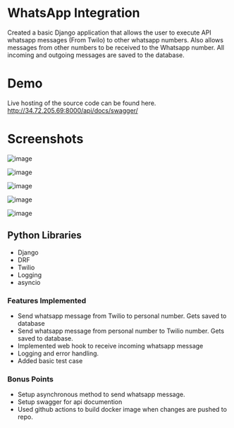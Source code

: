 
# WhatsApp Integration

Created a basic Django application that allows the user to execute API whatsapp messages (From Twilo) to other whatsapp numbers. Also allows messages from other numbers to be received to the Whatsapp number. All incoming and outgoing messages are saved to the database.

# Demo

Live hosting of the source code can be found here. 
http://34.72.205.69:8000/api/docs/swagger/

# Screenshots

![image](https://github.com/user-attachments/assets/9a7ebfa5-25af-4539-83c3-4b7730ddb17a)

![image](https://github.com/user-attachments/assets/abc6ed67-1c1b-4076-8e5e-0a4f9089b0e3)

![image](https://github.com/user-attachments/assets/304cb642-3ca1-4800-b0a9-e9277e43907c)

![image](https://github.com/user-attachments/assets/7cb65a87-3b72-435b-b9c3-bdfcd01b211d)

![image](https://github.com/user-attachments/assets/02e31d52-0e43-487c-a4d6-e299ce0e6111)


## Python Libraries

* Django
* DRF
* Twilio
* Logging
* asyncio

### Features Implemented 
* Send whatsapp message from Twilio to personal number. Gets saved to database
* Send whatsapp message from personal number to Twilio number. Gets saved to database.
* Implemented web hook to receive  incoming whatsapp message
* Logging and error handling.
* Added basic test case

### Bonus Points
* Setup asynchronous method to send whatsapp message.
* Setup swagger for api documention
* Used github actions to build docker image when changes are pushed to repo.


